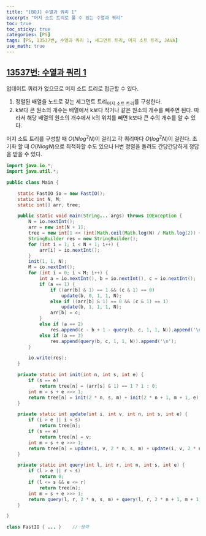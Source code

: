 ```yaml
---
title: "[BOJ] 수열과 쿼리 1"
excerpt: "머지 소트 트리로 풀 수 있는 수열과 쿼리"
toc: true
toc_sticky: true
categories: [PS]
tags: [PS, 13537번, 수열과 쿼리 1, 세그먼트 트리, 머지 소트 트리, JAVA]
use_math: true
---
```


## [13537번: 수열과 쿼리 1](https://www.acmicpc.net/problem/13537)
업데이트 쿼리가 없으므로 머지 소트 트리로 접근할 수 있다.  

1. 정렬된 배열을 노드로 갖는 세그먼트 트리<sub>머지 소트 트리</sub>를 구성한다. 
2. k보다 큰 원소의 개수는 배열에서 k보다 작거나 같은 원소의 개수를 빼주면 된다. 따라서 해당 배열의 원소의 개수에서 k의 위치를 빼면 k보다 큰 수의 개수를 알 수 있다.

머지 소트 트리를 구성할 때 $O(Nlog^2N)$이 걸리고 각 쿼리마다 $O(log^2N)$이 걸린다. 초기화 할 때 $O(NlogN)$으로 최적화할 수도 있으나 H번 정렬을 돌려도 간당간당하게 정답을 받을 수 있다.


```java
import java.io.*;
import java.util.*;

public class Main {

    static FastIO io = new FastIO();
    static int N, M;
    static int[] arr, tree;

    public static void main(String... args) throws IOException {
        N = io.nextInt();
        arr = new int[N + 1];
        tree = new int[1 << (int)Math.ceil(Math.log(N) / Math.log(2)) + 1];
        StringBuilder res = new StringBuilder();
        for (int i = 1; i < N + 1; i++) {
            arr[i] = io.nextInt();
        }
        init(1, 1, N);
        M = io.nextInt();
        for (int i = 0; i < M; i++) {
            int a = io.nextInt(), b = io.nextInt(), c = io.nextInt();
            if (a == 1) {
                if ((arr[b] & 1) == 1 && (c & 1) == 0)
                    update(b, 0, 1, 1, N);
                else if ((arr[b] & 1) == 0 && (c & 1) == 1)
                    update(b, 1, 1, 1, N);
                arr[b] = c;
            }
            else if (a == 2)
                res.append(c - b + 1 - query(b, c, 1, 1, N)).append('\n');
            else if (a == 3)
                res.append(query(b, c, 1, 1, N)).append('\n');
        }

        io.write(res);
    }

    private static int init(int n, int s, int e) {
        if (s == e)
            return tree[n] = (arr[s] & 1) == 1 ? 1 : 0;
        int m = s + e >>> 1;
        return tree[n] = init(2 * n, s, m) + init(2 * n + 1, m + 1, e);
    }

    private static int update(int i, int v, int n, int s, int e) {
        if (i > e || i < s)
            return tree[n];
        if (s == e)
            return tree[n] = v;
        int m = s + e >>> 1;
        return tree[n] = update(i, v, 2 * n, s, m) + update(i, v, 2 * n + 1, m + 1, e);
    }

    private static int query(int l, int r, int n, int s, int e) {
        if (l > e || r < s)
            return 0;
        if (l <= s && e <= r)
            return tree[n];
        int m = s + e >>> 1;
        return query(l, r, 2 * n, s, m) + query(l, r, 2 * n + 1, m + 1, e);
    }

}

class FastIO { ... }    // 생략
```

<br>
<br>